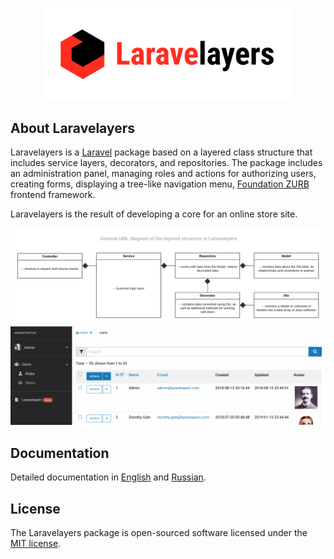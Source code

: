 <p align="center"><a href="https://github.com/laravelayers/laravelayers" target="_blank"><img src="https://raw.githubusercontent.com/laravelayers/laravelayers-docs/ce6d0dd7d7327066cac8a36b253166a127e40cc8/src/storage/images/laravelayers-logo.svg" width="400"></a></p>

## About Laravelayers

Laravelayers is a [Laravel](https://laravel.com/) package based on a layered class structure that includes service layers, decorators, and repositories. The package includes an administration panel, managing roles and actions for authorizing users, creating forms, displaying a tree-like navigation menu, [Foundation ZURB](https://get.foundation/sites) frontend framework.

Laravelayers is the result of developing a core for an online store site.

![Laravelayers preview](https://raw.githubusercontent.com/laravelayers/laravelayers-docs/master/src/storage/images/readme.png)

## Documentation

Detailed documentation in [English](https://github.com/laravelayers/laravelayers-docs/tree/master/src/readme/en/readme.md) and [Russian](https://github.com/laravelayers/laravelayers-docs/blob/master/src/readme/ru/readme.md).

## License

The Laravelayers package is open-sourced software licensed under the [MIT license](http://opensource.org/licenses/MIT).
